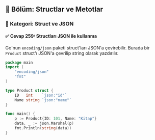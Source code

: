## 📘 Bölüm: Structlar ve Metotlar  
### 🔹 Kategori: Struct ve JSON  
#### ✅ Cevap 259: Structları JSON ile kullanma

Go'nun `encoding/json` paketi struct'ları JSON'a çevirebilir. Burada bir `Product` struct'ı JSON'a çevrilip string olarak yazdırılır.

```go
package main
import (
    "encoding/json"
    "fmt"
)

type Product struct {
    ID   int    `json:"id"`
    Name string `json:"name"`
}

func main() {
    p := Product{ID: 101, Name: "Kitap"}
    data, _ := json.Marshal(p)
    fmt.Println(string(data))
}
```
